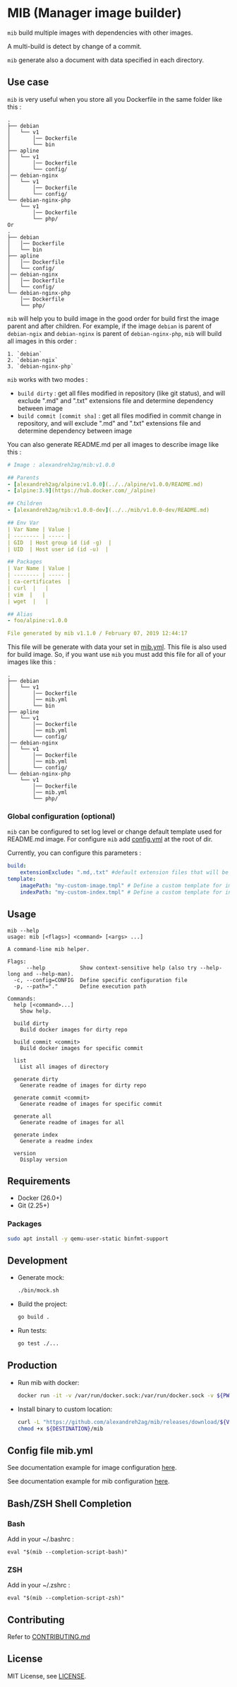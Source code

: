 # MIB (Manager image builder)

`mib` build multiple images with dependencies with other images.

A multi-build is detect by change of a commit.

`mib` generate also a document with data specified in each directory.

## Use case

`mib` is very useful when you store all you Dockerfile in the same folder like this :
```
.
├── debian
│   └── v1
│       │── Dockerfile
│       └── bin
├── apline
│   └── v1
│       │── Dockerfile
│       └── config/
│── debian-nginx
│   └── v1
│       │── Dockerfile
│       └── config/
└── debian-nginx-php
    └── v1
        │── Dockerfile      
        └── php/
Or
.
├── debian
│   │── Dockerfile
│   └── bin
├── apline
│   │── Dockerfile
│   └── config/
│── debian-nginx
│   │── Dockerfile
│   └── config/
└── debian-nginx-php
    │── Dockerfile      
    └── php/
```

`mib` will help you to build image in the good order for build first the image parent and after children.
For example, if the image `debian` is parent of `debian-ngix` and `debian-nginx` is parent of `debian-nginx-php`,
`mib` will build all images in this order :

    1. `debian`
    2. `debian-ngix`
    3. `debian-nginx-php`

`mib` works with two modes :
* `build dirty` : get all files modified in repository (like git status), and will exclude ".md" and ".txt" extensions file and determine dependency between image
* `build commit [commit sha]` : get all files modified in commit change in repository, and will exclude ".md" and ".txt" extensions file and determine dependency between image

You can also generate README.md per all images to describe image like this :

```yaml
# Image : alexandreh2ag/mib:v1.0.0

## Parents
- [alexandreh2ag/alpine:v1.0.0](../../alpine/v1.0.0/README.md)
- [alpine:3.9](https://hub.docker.com/_/alpine)

## Children
- [alexandreh2ag/mib:v1.0.0-dev](../../mib/v1.0.0-dev/README.md)

## Env Var
| Var Name | Value |
| -------- | ----- |
| GID  | Host group id (id -g)  |
| UID  | Host user id (id -u)  |

## Packages
| Var Name | Value |
| -------- | ----- |
| ca-certificates  |
| curl  |   |
| vim  |   |
| wget  |   |

## Alias
- foo/alpine:v1.0.0

File generated by mib v1.1.0 / February 07, 2019 12:44:17

```

This file will be generate with data your set in [mib.yml](doc/examples/mib.yml). This file is also used for build image.
So, if you want use `mib` you must add this file for all of your images like this :

```
.
├── debian
│   └── v1
│       │── Dockerfile
│       │── mib.yml
│       └── bin
├── apline
│   └── v1
│       │── Dockerfile
│       │── mib.yml
│       └── config/
│── debian-nginx
│   └── v1
│       │── Dockerfile
│       │── mib.yml
│       └── config/
└── debian-nginx-php
    └── v1
        │── Dockerfile
        │── mib.yml   
        └── php/
```
### Global configuration (optional)

`mib` can be configured to set log level or change default template used for README.md image.
For configure `mib` add [config.yml](doc/examples/config.yml) at the root of dir.

Currently, you can configure this parameters :

```yaml
build:
    extensionExclude: ".md,.txt" #default extension files that will be exclude when run `build` or `generate`
template:
    imagePath: "my-custom-image.tmpl" # Define a custom template for image
    indexPath: "my-custom-index.tmpl" # Define a custom template for index
```

## Usage

```help
mib --help
usage: mib [<flags>] <command> [<args> ...]

A command-line mib helper.

Flags:
      --help           Show context-sensitive help (also try --help-long and --help-man).
  -c, --config=CONFIG  Define specific configuration file
  -p, --path="."       Define execution path

Commands:
  help [<command>...]
    Show help.

  build dirty
    Build docker images for dirty repo

  build commit <commit>
    Build docker images for specific commit

  list
    List all images of directory

  generate dirty
    Generate readme of images for dirty repo

  generate commit <commit>
    Generate readme of images for specific commit

  generate all
    Generate readme of images for all

  generate index
    Generate a readme index

  version
    Display version
```

## Requirements

* Docker (26.0+)
* Git (2.25+)

### Packages 

```bash
sudo apt install -y qemu-user-static binfmt-support
```

## Development

* Generate mock:

  ```bash
  ./bin/mock.sh
  ```

* Build the project:

  ```bash
  go build .
  ```

* Run tests:

  ```bash
  go test ./...
  ```

## Production

* Run mib with docker:

  ```bash
  docker run -it -v /var/run/docker.sock:/var/run/docker.sock -v ${PWD}:/build alexandreh2ag/mib:${VERSION} mib --help
  ```

* Install binary to custom location:

  ```bash
  curl -L "https://github.com/alexandreh2ag/mib/releases/download/${VERSION}/mib_$(uname -s)_$(uname -m)" -o ${DESTINATION}/mib
  chmod +x ${DESTINATION}/mib
  ```

## Config file mib.yml

See documentation example for image configuration [here](doc/examples/mib.yml).

See documentation example for mib configuration [here](doc/examples/config.yml).

## Bash/ZSH Shell Completion

### Bash

Add in your ~/.bashrc :
```
eval "$(mib --completion-script-bash)"
```

### ZSH

Add in your ~/.zshrc :
```
eval "$(mib --completion-script-zsh)"
```

## Contributing

Refer to [CONTRIBUTING.md](CONTRIBUTING.md)

## License

MIT License, see [LICENSE](LICENSE.md).
